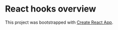 # React hooks overview

This project was bootstrapped with [Create React App](https://github.com/facebook/create-react-app).